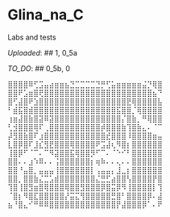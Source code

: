 # Glina_na_C
Labs and tests

*Uploaded*: ## 1, 0_5a

*TO_DO*: ## 0_5b, 0


⣿⣿⣿⣿⠿⢋⣩⣤⣴⣶⣶⣦⣙⣉⣉⣉⣉⣙⡛⢋⣥⣶⣶⣶⣶⣶⣬⡙⢿⣿
⣿⣿⠟⣡⣶⣿⢟⣿⣿⣿⣿⣿⣿⣿⣿⣿⣿⣿⣿⣿⣿⣿⣿⣿⣿⣿⣿⣿⣦⠙
⣿⢋⣼⣿⠟⣱⣿⣿⣿⣿⣿⣿⣿⣿⣿⣿⣿⣿⣿⣿⣿⣿⣿⣟⢿⣿⣿⣿⣿⣧
⠃⣾⣯⣿⣾⣿⣿⣿⣿⣿⣿⣿⣿⣿⣿⣿⣿⣿⣿⣿⣿⣯⣿⣿⡈⢿⣿⣿⣿⣿
⢰⣶⣼⣿⣷⣿⣽⠿⣽⣿⣿⣿⣿⣿⣿⣿⣿⣿⣿⣿⣿⣿⡌⣿⣷⡀⠛⢿⣿⣿
⢃⣺⣿⣿⣿⢿⠏⢀⣿⣿⣿⣿⣿⣿⣿⣿⣿⣿⡾⣿⣿⣿⣷⢹⣿⣷⣄⠄⠈⠉
⡼⣻⣿⣷⣿⠏⣰⣿⣿⣿⣿⣿⣿⣿⣿⣿⣿⣿⣿⣞⣿⣿⣿⠸⣿⣿⣿⣿⣶⣤
⣇⣿⡿⣿⠏⣸⣎⣻⣟⣿⣿⣿⢿⣿⣿⣿⣿⠟⣩⣼⢆⠻⣿⡆⣿⣿⣿⣿⣿⣿
⢸⣿⡿⠋⠈⠉⠄⠉⠻⣽⣿⣿⣯⢿⣿⣿⡻⠋⠉⠄⠈⠑⠊⠃⣿⣿⣿⣿⣿⣿
⣿⣿⠄⠄⣰⠱⠿⠄⠄⢨⣿⣿⣿⣿⣿⣿⡆⢶⠷⠄⠄⢄⠄⠄⣿⣿⣿⣿⣿⣿
⣿⣿⠘⣤⣿⡀⣤⣤⣤⢸⣿⣿⣿⣿⣿⣿⡇⢠⣤⣤⡄⣸⣀⡆⣿⣿⣿⣿⣿⣿
⣿⣿⡀⣿⣿⣷⣌⣉⣡⣾⣿⣿⣿⣿⣿⣿⣿⣌⣛⣋⣴⣿⣿⢣⣿⣿⣿⣿⡟⣿
⢹⣿⢸⣿⣻⣶⣿⢿⣿⣿⣿⢿⣿⣿⣻⣿⣿⣿⡿⣿⣭⡿⠻⢸⣿⣿⣿⣿⡇⢹
⠈⣿⡆⠻⣿⣏⣿⣿⣿⣿⣿⡜⣭⣍⢻⣿⣿⣿⣿⣿⣛⣿⠃⣿⣿⣿⣿⡿⠄⣼
⣦⠘⣿⣄⠊⠛⠿⠿⣿⣿⣿⣿⣿⣿⣿⣿⣿⣿⣿⣿⣿⡟⣼⣿⣿⣿⡿⠁⠄⠟

